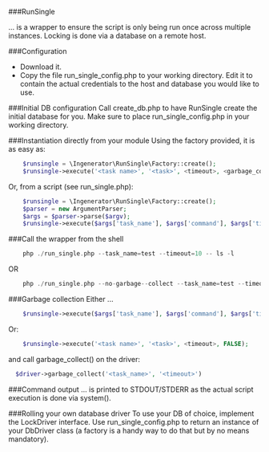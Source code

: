 ###RunSingle

... is a wrapper to ensure the script is only being run once across multiple instances.
Locking is done via a database on a remote host.

###Configuration
  - Download it.
  - Copy the file run_single_config.php to your working directory.
    Edit it to contain the actual credentials to the host and database you would like to use.

###Initial DB configuration
  Call create_db.php to have RunSingle create the initial database for you.
  Make sure to place run_single_config.php in your working directory.

###Instantiation directly from your module
Using the factory provided, it is as easy as:

```php
    $runsingle = \Ingenerator\RunSingle\Factory::create();
    $runsingle->execute('<task name>', '<task>', <timeout>, <garbage_collect>);
```

Or, from a script (see run_single.php):

```php
    $runsingle = \Ingenerator\RunSingle\Factory::create();
    $parser = new ArgumentParser;
    $args = $parser->parse($argv);
    $runsingle->execute($args['task_name'], $args['command'], $args['timeout'], $args['automatic_garbage_collect']);
```

###Call the wrapper from the shell

```php
    php ./run_single.php --task_name=test --timeout=10 -- ls -l
```

OR

```php
    php ./run_single.php --no-garbage--collect --task_name=test --timeout=10 -- ls -l
```

###Garbage collection
Either ...

```php
    $runsingle->execute($args['task_name'], $args['command'], $args['timeout'], TRUE);
```

Or:

```php
    $runsingle->execute('<task name>', '<task>', <timeout>, FALSE);
```

and call garbage_collect() on the driver:
  
```php
  $driver->garbage_collect('<task_name>', '<timeout>')
```

###Command output ...
  is printed to STDOUT/STDERR as the actual script execution is done via system().

###Rolling your own database driver
  To use your DB of choice, implement the LockDriver interface.
  Use run_single_config.php to return an instance of your DbDriver
  class (a factory is a handy way to do that but by no means mandatory).
